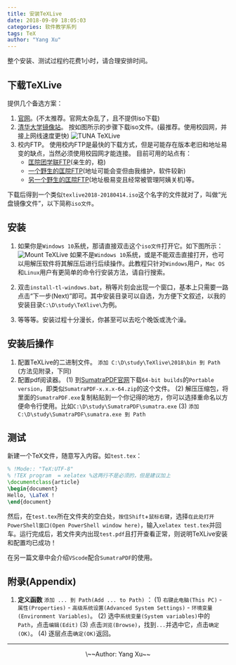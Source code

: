 ```yaml
---
title: 安装TeXLive
date: 2018-09-09 18:05:03
categories: 软件教学系列
tags: TeX
author: "Yang Xu"
---
```


整个安装、测试过程约花费1小时，请合理安排时间。

<!--more-->

## 下载TeXLive
提供几个备选方案：

1. [官网](https://tug.org/texlive/)。(不太推荐。官网太杂乱了，且不提供iso下载)
2. [清华大学镜像站](https://mirrors.tuna.tsinghua.edu.cn/)。
按如图所示的步骤下载iso文件。(最推荐。使用校园网，并接上网线速度更快)
![TUNA TeXLive](/figure/tuna_TeXLive.png)
3. 校内FTP。
使用校内FTP是最快的下载方式，但是可能存在版本老旧和地址易变的缺点，当然必须使用校园网才能连接。
目前可用的站点有：
   - [匡院团学联FTP](ftp://ftp.diisquare.com)(亲生的，稳)
   - [一个野生的匡院FTP](ftp://114.212.170.211)(地址可能会变但由我维护，软件较新)
   - [另一个野生的匡院FTP](ftp://114.212.165.143)(地址极易变且经常被管理阿姨关机)等。

下载后得到一个类似``texlive2018-20180414.iso``这个名字的文件就对了，叫做“光盘镜像文件”，以下简称``iso文件``。

## 安装
1. 如果你是``Windows 10``系统，那请直接双击这个``iso文件``打开它。如下图所示：
![Mount TeXLive](/figure/mount_TeXLive.png)
如果不是``Windows 10``系统，或是不能双击直接打开，也可以用解压软件将其解压后进行后续操作。此教程只针对``Windows``用户，``Mac OS``和``Linux``用户有更简单的命令行安装方法，请自行搜索。

2. 双击``install-tl-windows.bat``，稍等片刻会出现一个窗口，基本上只需要一路点击“下一步(Next)”即可。其中安装目录可以自选，为方便下文叙述，以我的安装目录``C:\D\study\TeXlive\``为例。

3. 等等等。安装过程十分漫长，你甚至可以去吃个晚饭或洗个澡。

## 安装后操作
1. 配置TeXLive的二进制文件。
   ``添加 C:\D\study\TeXlive\2018\bin 到 Path`` (方法见附录，下同)
2. 配置pdf阅读器。
   (1) 到[SumatraPDF官网](https://www.sumatrapdfreader.org/download-free-pdf-viewer.html)下载``64-bit builds``的``Portable version``，即类似``SumatraPDF-x.x.x-64.zip``的这个文件。
   (2) 解压压缩包，将里面的``SumatraPDF.exe``复制粘贴到一个你记得的地方，你可以选择重命名以方便命令行使用。比如``C:\D\study\SumatraPDF\sumatra.exe``
   (3) ``添加 C:\D\study\SumatraPDF\sumatra.exe 到 Path``

## 测试
新建一个TeX文件，随意写入内容。如``test.tex``：
```LaTeX
% !Mode:: "TeX:UTF-8"
% !TEX program  = xelatex %这两行不是必须的，但是建议加上
\documentclass{article}
\begin{document}
Hello, \LaTeX !
\end{document}
```

然后，在``test.tex``所在文件夹的空白处，``按住Shift``+``鼠标右键``，选择``在此处打开PowerShell窗口(Open PowerShell window here)``，输入``xelatex test.tex``并回车。运行完成后，若文件夹内出现``test.pdf``且打开查看正常，则说明TeXLive安装和配置均已成功！

在另一篇文章中会介绍``VScode``配合``SumatraPDF``的使用。

## 附录(Appendix)
1. **定义函数** ``添加 ... 到 Path(Add ... to Path)`` ：
    (1) ``右键此电脑(This PC)`` - ``属性(Properties)`` - ``高级系统设置(Advanced System Settings)`` - ``环境变量(Environment Variables)``。
   (2) 选中``系统变量(System variables)``中的``Path``，点击``编辑(Edit)``
   (3) 点击``浏览(Browse)``，找到`` ... ``并选中它，点击``确定(OK)``。
   (4) 逐层点击``确定(OK)``返回。

---
<center>\~~Author: Yang Xu~~</center>
